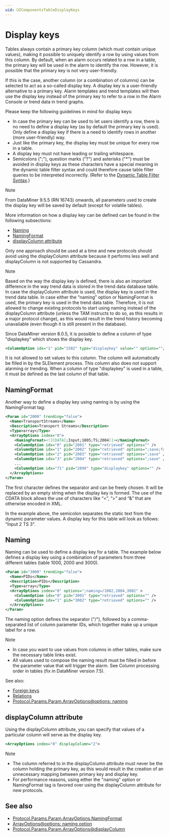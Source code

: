 ```yaml
---
uid: UIComponentsTableDisplayKeys
---
```


# Display keys

Tables always contain a primary key column (which must contain unique values), making it possible to uniquely identify a row by using values from this column. By default, when an alarm occurs related to a row in a table, the primary key will be used in the alarm to identify the row. However, it is possible that the primary key is not very user-friendly.

If this is the case, another column (or a combination of columns) can be selected to act as a so-called display key. A display key is a user-friendly alternative to a primary key. Alarm templates and trend templates will then use the display key instead of the primary key to refer to a row in the Alarm Console or trend data in trend graphs.

Please keep the following guidelines in mind for display keys:

- In case the primary key can be used to let users identify a row, there is no need to define a display key (as by default the primary key is used). Only define a display key if there is a need to identify rows in another (more user-friendly) way.
- Just like the primary key, the display key must be unique for every row in a table.
- A display key must not have leading or trailing whitespace.
- Semicolons (";"), question marks ("?") and asterisks ("*") must be avoided in display keys as these characters have a special meaning in the dynamic table filter syntax and could therefore cause table filter queries to be interpreted incorrectly. (Refer to the [Dynamic Table Filter Syntax](xref:Dynamic_table_filter_syntax).)

> [!NOTE]
> From DataMiner 9.5.5 (RN 16743) onwards, all parameters used to create the display key will be saved by default (except for volatile tables).

More information on how a display key can be defined can be found in the following subsections:

- [Naming](xref:UIComponentsTableDisplayKeys#naming)
- [NamingFormat](xref:UIComponentsTableDisplayKeys#namingformat)
- [displayColumn attribute](xref:UIComponentsTableDisplayKeys#displaycolumn-attribute)

Only one approach should be used at a time and new protocols should avoid using the displayColumn attribute because it performs less well and displayColumn is not supported by Cassandra.

> [!NOTE]
> Based on the way the display key is defined, there is also an important difference in the way trend data is stored in the trend data database table. In case the displayColumn attribute is used, the display key is used in the trend data table. In case either the “naming” option or NamingFormat is used, the primary key is used in the trend data table. Therefore, it is not allowed to change existing protocols to start using naming instead of the displayColumn attribute (unless the TAM instructs to do so, as this results in a major protocol change), as this would result in the trend history becoming unavailable (even though it is still present in the database).

Since DataMiner version 8.0.5, it is possible to define a column of type "displaykey" which shows the display key.

```xml
<ColumnOption idx="1" pid="1502" type="displaykey" value="" options=""/>
```

It is not allowed to set values to this column. The column will automatically be filled in by the SLElement process. This column also does not support alarming or trending. When a column of type "displaykey" is used in a table, it must be defined as the last column of that table.

## NamingFormat

Another way to define a display key using naming is by using the NamingFormat tag:

```xml
<Param id="2000" trending="false">
  <Name>TransportStreams</Name>
  <Description>Transport Streams</Description>
  <Type>array</Type>
  <ArrayOptions index="0">
    <NamingFormat><![CDATA[;Input;1005;TS;2004]]></NamingFormat>
    <ColumnOption idx="0" pid="2001" type="retrieved" options="" />
    <ColumnOption idx="1" pid="2002" type="retrieved" options=";save;foreignKey=1000" />
    <ColumnOption idx="2" pid="2003" type="retrieved" options=";save" />
    <ColumnOption idx="3" pid="2004" type="retrieved" options=";save" />
    ...
    <ColumnOption idx="71" pid="2899" type="displaykey" options="" />
  </ArrayOptions>
</Param>
```

The first character defines the separator and can be freely chosen. It will be replaced by an empty string when the display key is formed. The use of the CDATA block allows the use of characters like “<”, “>” and “&” that are otherwise encoded in XML.

In the example above, the semicolon separates the static text from the dynamic parameter values. A display key for this table will look as follows: "Input 2 TS 3".

## Naming

Naming can be used to define a display key for a table. The example below defines a display key using a combination of parameters from three different tables (table 1000, 2000 and 3000).

```xml
<Param id="3000" trending="false">
  <Name>PIDs</Name>
  <Description>PIDs</Description>
  <Type>array</Type>
  <ArrayOptions index="0" options=";naming=/1002,2004,3002" >
    <ColumnOption idx="0" pid="3001" type="retrieved" options="" />
    <ColumnOption idx="1" pid="3002" type="retrieved" options="" />
  </ArrayOptions>
</Param>
```

The naming option defines the separator ("/"), followed by a comma-separated list of column parameter IDs, which together make up a unique label for a row.

> [!NOTE]
> - In case you want to use values from columns in other tables, make sure the necessary table links exist.
> - All values used to compose the naming result must be filled in before the parameter value that will trigger the alarm. See Column processing order in tables (fix in DataMiner version 7.5).

See also:

- [Foreign keys](xref:UIComponentsTableForeignKeys)
- [Relations](xref:UIComponentsTableRelations)
- [Protocol.Params.Param.ArrayOptions@options: naming](xref:Protocol.Params.Param.ArrayOptions-options#naming)

## displayColumn attribute

Using the displayColumn attribute, you can specify that values of a particular column will serve as the display key.

```xml
<ArrayOptions index="0" displayColumn="2">
```

> [!NOTE]
> - The column referred to in the displayColumn attribute must never be the column holding the primary key, as this would result in the creation of an unnecessary mapping between primary key and display key.
> - For performance reasons, using either the "naming" option or NamingFormat tag is favored over using the displayColumn attribute for new protocols.

## See also

- [Protocol.Params.Param.ArrayOptions.NamingFormat](xref:Protocol.Params.Param.ArrayOptions.NamingFormat)
- [ArrayOptions@options: naming option](xref:Protocol.Params.Param.ArrayOptions-options#naming)
- [Protocol.Params.Param.ArrayOptions@displayColumn](xref:Protocol.Params.Param.ArrayOptions-displayColumn)

